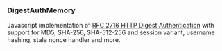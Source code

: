 ### DigestAuthMemory

Javascript implementation of 
[RFC 2716 HTTP Digest Authentication](https://datatracker.ietf.org/doc/html/rfc7616) 
with support for MD5, SHA-256, SHA-512-256 and session variant, username hashing, 
stale nonce handler and more.

